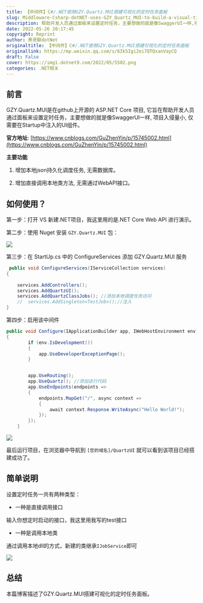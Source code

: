 ```yaml
---
title: 【中间件】C#/.NET使用GZY.Quartz.MUI搭建可视化的定时任务面板
slug: Middleware-Csharp-dotNET-uses-GZY_Quartz_MUI-to-build-a-visual-timing-task-panel
description: 帮助开发人员通过面板来设置定时任务，主要想做的就是像SwaggerUI一样,项目入侵量小,仅需要在Startup中注入的UI组件
date: 2022-05-26 20:17:45
copyright: Reprint
author: 黑哥聊dotNet
originaltitle: 【中间件】C#/.NET使用GZY.Quartz.MUI搭建可视化的定时任务面板
originallink: https://mp.weixin.qq.com/s/6Ik5Igi2ei7QTQxanVayCQ
draft: False
cover: https://img1.dotnet9.com/2022/05/5502.png
categories: .NET相关
---
```


## 前言

GZY.Quartz.MUI是在github上开源的 ASP.NET Core 项目, 它旨在帮助开发人员通过面板来设置定时任务，主要想做的就是像SwaggerUI一样, 项目入侵量小, 仅需要在Startup中注入的UI组件。

**官方地址**: [https://www.cnblogs.com/GuZhenYin/p/15745002.html](https://www.cnblogs.com/GuZhenYin/p/15745002.html)

**主要功能**

1. 增加本地json持久化调度任务, 无需数据库。

2. 增加直接调用本地类方法, 无需通过WebAPI接口。

## 如何使用？

第一步：打开 VS 新建.NET项目，我这里用的是.NET Core Web API 进行演示。

第二步：使用 Nuget 安装 `GZY.Quartz.MUI` 包：

![](https://img1.dotnet9.com/2022/05/5501.png)

第三步：在 StartUp.cs 中的 ConfigureServices 添加 GZY.Quartz.MUI 服务

```csharp
 public void ConfigureServices(IServiceCollection services)
{
	
	services.AddControllers();
	services.AddQuartzUI();
	services.AddQuartzClassJobs(); //添加本地调度任务访问
	//  services.AddSingleton<TestJob>();//注入
}
```

第四步：启用该中间件

```csharp
public void Configure(IApplicationBuilder app, IWebHostEnvironment env)
{
		if (env.IsDevelopment())
		{
			app.UseDeveloperExceptionPage();
		}


		app.UseRouting();
		app.UseQuartz(); //添加这行代码
		app.UseEndpoints(endpoints =>
		{
			endpoints.MapGet("/", async context =>
			{
				await context.Response.WriteAsync("Hello World!");
			});
		});
	}
```

![](https://img1.dotnet9.com/2022/05/5502.png)

最后运行项目，在浏览器中导航到 `[您的域名]/QuartzUI` 就可以看到该项目已经搭建成功了。

## 简单说明

设置定时任务一共有两种类型：

- 一种是直接调用接口

 输入你想定时启动的接口，我这里用我写的test接口

- 一种是调用本地类

通过调用本地dll的方式，新建的类继承`IJobService`即可

![](https://img1.dotnet9.com/2022/05/5503.png)

## 总结

本篇博客描述了GZY.Quartz.MUI搭建可视化的定时任务面板。